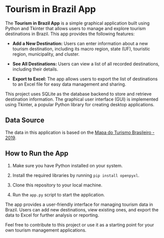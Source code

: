 # Tourism in Brazil App

The **Tourism in Brazil App** is a simple graphical application built using Python and Tkinter that allows users to manage and explore tourism destinations in Brazil. This app provides the following features:

- **Add a New Destination:** Users can enter information about a new tourism destination, including its macro region, state (UF), touristic region, municipality, and cluster.

- **See All Destinations:** Users can view a list of all recorded destinations, including their details.

- **Export to Excel:** The app allows users to export the list of destinations to an Excel file for easy data management and sharing.

This project uses SQLite as the database backend to store and retrieve destination information. The graphical user interface (GUI) is implemented using Tkinter, a popular Python library for creating desktop applications.

## Data Source

The data in this application is based on the [Mapa do Turismo Brasileiro - 2019](https://dados.gov.br/dados/conjuntos-dados/mapa-do-turismo-brasileiro).

## How to Run the App

1. Make sure you have Python installed on your system.

2. Install the required libraries by running `pip install openpyxl`.

3. Clone this repository to your local machine.

4. Run the `app.py` script to start the application.

The app provides a user-friendly interface for managing tourism data in Brazil. Users can add new destinations, view existing ones, and export the data to Excel for further analysis or reporting.

Feel free to contribute to this project or use it as a starting point for your own tourism management applications.
